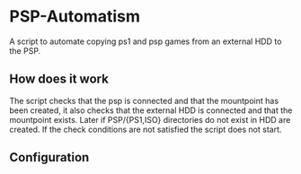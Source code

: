 # PSP-Automatism
A script to automate copying ps1 and psp games from an external HDD to the PSP.

## How does it work
The script checks that the psp is connected and that the mountpoint has been created, it also checks that the external HDD is connected and that the mountpoint exists.
Later if PSP/{PS1,ISO} directories do not exist in HDD are created.
If the check conditions are not satisfied the script does not start.

## Configuration
